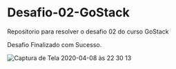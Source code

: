 # Desafio-02-GoStack
Repositorio para resolver o desafio 02 do curso GoStack


Desafio Finalizado com Sucesso.


![Captura de Tela 2020-04-08 às 22 30 13](https://user-images.githubusercontent.com/39995164/78849720-a9b97300-79eb-11ea-8bfb-2b5b0e89b385.png)

